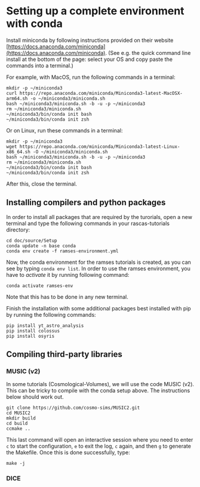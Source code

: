 # Setting up a complete environment with conda

Install miniconda by following instructions provided on their website
[https://docs.anaconda.com/miniconda](https://docs.anaconda.com/miniconda). (See
e.g. the quick command line install at the bottom of the page: select
your OS and copy paste the commands into a terminal.)

For example, with MacOS, run the following commands in a terminal:
```
mkdir -p ~/miniconda3
curl https://repo.anaconda.com/miniconda/Miniconda3-latest-MacOSX-arm64.sh -o ~/miniconda3/miniconda.sh
bash ~/miniconda3/miniconda.sh -b -u -p ~/miniconda3
rm ~/miniconda3/miniconda.sh
~/miniconda3/bin/conda init bash
~/miniconda3/bin/conda init zsh
```

Or on Linux, run these commands in a terminal:
```
mkdir -p ~/miniconda3
wget https://repo.anaconda.com/miniconda/Miniconda3-latest-Linux-x86_64.sh -O ~/miniconda3/miniconda.sh
bash ~/miniconda3/miniconda.sh -b -u -p ~/miniconda3
rm ~/miniconda3/miniconda.sh
~/miniconda3/bin/conda init bash
~/miniconda3/bin/conda init zsh
```

After this, close the terminal.

## Installing compilers and python packages 

In order to install all packages that are required by the turorials, open a new terminal and type the following commands in your rascas-tutorials directory:
```
cd doc/source/Setup
conda update -n base conda
conda env create -f ramses-environment.yml
```
Now, the conda environment for the ramses tutorials is created, as you can see by typing `conda env list`. In order to use the ramses environment, you have to *activate* it by running following command:
```
conda activate ramses-env
```
Note that this has to be done in any new terminal. 

Finish the installation with some additional packages best installed with pip by running the following commands:
```
pip install yt_astro_analysis
pip install colossus
pip install osyris
```

## Compiling third-party libraries

### MUSIC (v2)
In some tutorials (Cosmological-Volumes), we will use the code
MUSIC (v2). This can be tricky to compile with the conda setup above. The
instructions below should work out. 

```
git clone https://github.com/cosmo-sims/MUSIC2.git
cd MUSIC2
mkdir build
cd build
ccmake ..
```
This last command will open an interactive session where you need to
enter `c` to start the configuration, `e` to exit the log, `c` again, and then `g` to generate the Makefile. Once this is done
successfully, type:
```
make -j
```

### DICE 


